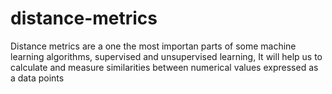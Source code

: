 # distance-metrics
Distance metrics are a one the most importan parts of some machine learning algorithms, supervised and unsupervised learning, It will help us to calculate and measure similarities between numerical values expressed as a data points
